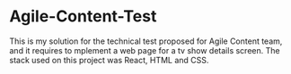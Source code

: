 # Agile-Content-Test
This is my solution for the technical test proposed for Agile Content team, and it requires to  mplement a web page for a tv show details screen.  The stack used on this project was React, HTML and CSS.
